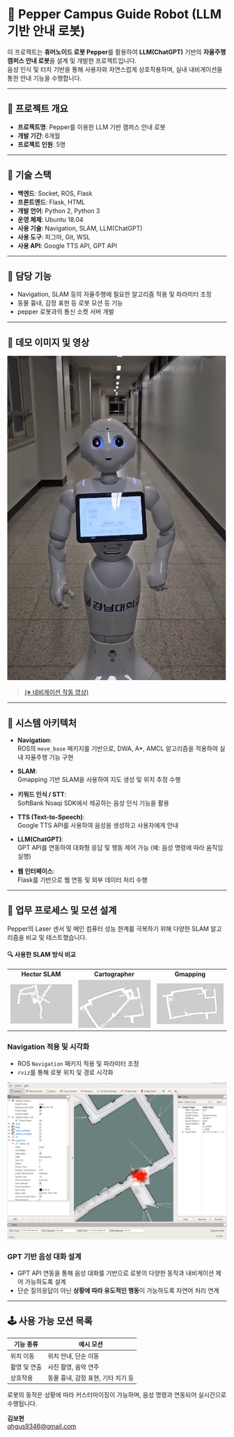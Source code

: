 # 🤖 Pepper Campus Guide Robot (LLM 기반 안내 로봇)

이 프로젝트는 **휴머노이드 로봇 Pepper**를 활용하여 **LLM(ChatGPT)** 기반의 **자율주행 캠퍼스 안내 로봇**을 설계 및 개발한 프로젝트입니다.  
음성 인식 및 터치 기반을 통해 사용자와 자연스럽게 상호작용하며, 실내 내비게이션을 통한 안내 기능을 수행합니다.

---

## 📆 프로젝트 개요

- **프로젝트명**: Pepper를 이용한 LLM 기반 캠퍼스 안내 로봇  
- **개발 기간**: 6개월  
- **프로젝트 인원**: 5명

---

## 🧰 기술 스택

- **백엔드**: Socket, ROS, Flask  
- **프론트엔드**: Flask, HTML  
- **개발 언어**: Python 2, Python 3  
- **운영 체제**: Ubuntu 18.04  
- **사용 기술**: Navigation, SLAM, LLM(ChatGPT)  
- **사용 도구**: 피그마, Git, WSL  
- **사용 API**: Google TTS API, GPT API

---

## 🧩 담당 기능

- Navigation, SLAM 등의 자율주행에 필요한 알고리즘 적용 및 파라미터 조정  
- 동물 흉내, 감정 표현 등 로봇 모션 등 기능
- pepper 로봇과의 통신 소켓 서버 개발

---

## 📸 데모 이미지 및 영상
![페퍼](./images/pepper.png)
>[ (※ 네비게이션 작동 영상)](https://www.youtube.com/shorts/9QvCRJi_8eQ)

---

## 🧱 시스템 아키텍처
- **Navigation**:  
  ROS의 `move_base` 패키지를 기반으로, DWA, A\*, AMCL 알고리즘을 적용하여 실내 자율주행 기능 구현

- **SLAM**:  
  Gmapping 기반 SLAM을 사용하여 지도 생성 및 위치 추정 수행

- **키워드 인식 / STT**:  
  SoftBank Noaqi SDK에서 제공하는 음성 인식 기능을 활용

- **TTS (Text-to-Speech)**:  
  Google TTS API를 사용하여 음성을 생성하고 사용자에게 안내

- **LLM(ChatGPT)**:  
  GPT API를 연동하여 대화형 응답 및 행동 제어 가능 (예: 음성 명령에 따라 움직임 실행)

- **웹 인터페이스**:  
  Flask를 기반으로 웹 연동 및 외부 데이터 처리 수행

---
## 🔁 업무 프로세스 및 모션 설계

Pepper의 Laser 센서 및 메인 컴퓨터 성능 한계를 극복하기 위해 다양한 SLAM 알고리즘을 비교 및 테스트했습니다.  

#### 🔍 사용한 SLAM 방식 비교

<table>
  <tr>
    <td align="center"><b>Hector SLAM</b></td>
    <td align="center"><b>Cartographer</b></td>
    <td align="center"><b>Gmapping</b></td>
  </tr>
  <tr>
    <td><img src="./images/hector.png" width="250"/></td>
    <td><img src="./images/cartographer.png" width="250"/></td>
    <td><img src="./images/gmapping.png" width="250"/></td>
  </tr>
</table>


### Navigation 적용 및 시각화
- ROS `Navigation` 패키지 적용 및 파라미터 조정
- `rviz`를 통해 로봇 위치 및 경로 시각화

![Navigation 시각화](./images/navigation.png)

### GPT 기반 음성 대화 설계
- GPT API 연동을 통해 음성 대화를 기반으로 로봇의 다양한 동작과 내비게이션 제어 가능하도록 설계
- 단순 질의응답이 아닌 **상황에 따라 유도적인 행동**이 가능하도록 자연어 처리 연계

---

## 🕹️ 사용 가능 모션 목록

| 기능 종류 | 예시 모션 |
|-----------|------------|
| 위치 이동 | 위치 안내, 단순 이동 |
| 촬영 및 연출 | 사진 촬영, 음악 연주 |
| 상호작용 | 동물 흉내, 감정 표현, 기타 치기 등 |

로봇의 동작은 상황에 따라 커스터마이징이 가능하며, 음성 명령과 연동되어 실시간으로 수행됩니다.

**김보현**  
qhgus9346@gmail.com



